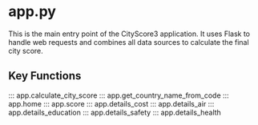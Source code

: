 # app.py

This is the main entry point of the CityScore3 application. It uses Flask to handle web requests and combines all data sources to calculate the final city score.

## Key Functions

::: app.calculate_city_score
::: app.get_country_name_from_code
::: app.home
::: app.score
::: app.details_cost
::: app.details_air
::: app.details_education
::: app.details_safety
::: app.details_health